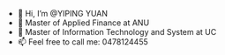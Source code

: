 - 👋 Hi, I’m @YIPING YUAN
- 👀 Master of Applied Finance at ANU
- 🌱 Master of Information Technology and System at UC
- 📫 Feel free to call me: 0478124455


